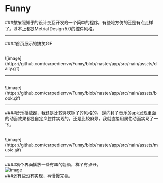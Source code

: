 # Funny
###想按照知乎的设计交互开发的一个简单的程序。有些地方仿的还是有点走样了。基本上都是Metrial Design 5.0的控件风格。

--------
####首页展示的搞笑GIF

<br>
![image](https://github.com/carpediemvv/Funny/blob/master/app/src/main/assets/daily.gif) 
<br>

----------
<br>
![image](https://github.com/carpediemvv/Funny/blob/master/app/src/main/assets/book.gif) 
<br>

----------
####音乐播放器，我还是比较喜欢锤子的风格的。
逆向锤子音乐的apk发现里面的动画效果都是自定义控件实现的。还是比较麻烦，我就直接用属性动画实现了一下。

<br>
![image](https://github.com/carpediemvv/Funny/blob/master/app/src/main/assets/music.gif) 
<br>


----------
####凑个界面播放一些有趣的视频。样子有点丑。
<br>
![image](https://github.com/carpediemvv/Funny/blob/master/app/src/main/assets/video.gif) 
<br>
###还有些没有实现，再慢慢完善。


